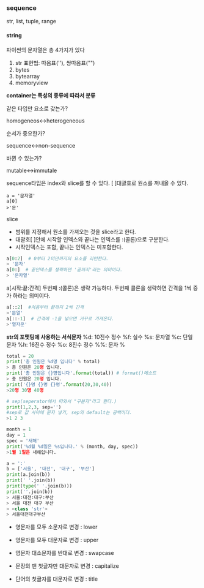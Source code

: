 ### sequence

str, list, tuple, range



#### string

파이썬의 문자열은 총 4가지가 있다

1. str  표현법: 따옴표(''), 쌍따옴표("")
2. bytes
3. bytearray
4. memoryview



**container는 특성의 종류에 따라서 분류**

같은 타입만 요소로 갖는가?

homogeneos<->heterogeneous

순서가 중요한가?

sequence<->non-sequence

바뀐 수 있는가?

mutable<->immutale



sequence타입은 index와 slice를 할 수 있다.
[ ]대괄호로 원소를 꺼내올 수 있다.

```
a = '문자열'
a[0]
>'문'
```



slice

- 범위를 지정해서 원소를 가져오는 것을 slice라고 한다.
- 대괄호[ ]안에 시작할 인덱스와 끝나는 인덱스를 :(콜론)으로 구분한다.
- 시작인덱스는 포함, 끝나는 인덱스는 미포함한다.

```python
a[0:2]  # 0부터 2미만까지의 요소를 리턴한다.
> '문자'
a[0:]  # 끝인덱스를 생략하면 '끝까지'라는 의미이다.
> '문자열'
```

a[시작:끝:간격]
두번째 :(콜론)은 생략 가능하다.
두번째 콜론을 생략하면 간격을 1씩 증가 하라는 의미이다.

```python
a[::2]  #처음부터 끝까지 2씩 간격
>'문열'
a[::-1]  # 간격에 -1을 넣으면 거꾸로 가져온다.
>'열자문'
```



**str의 포맷팅에 사용하는 서식문자**
%d: 10진수 정수
%f: 실수
%s: 문자열
%c: 단일 문자
%h: 16진수 정수
%o: 8진수 정수
%%: 문자 %

```python
total = 20
print('총 인원은 %d명 입니다' % total)
> 총 인원은 20명 입니다.
print('총 인원은 {}명입니다'.format(total)) # format()메소드
> 총 인원은 20명 입니다.
print('{}명 {}명 {}명'.format(20,30,40))
>20명 30명 40명
```



```python
# sep(seperator에서 따와서 "구분자"라고 한다.)
print(1,2,3, sep='')
#sep로 값 사이에 문자 넣기, sep의 default는 공백이다.
>1 2 3
```



```python
month = 1
day = 1
spec = '새해'
print('%d월 %d일은 %s입니다.' % (month, day, spec))
>1월 1일은 새해입니다.
```



```python
a = ':'
b = ['서울', '대전', '대구', '부산']
print(a.join(b))
print(' '.join(b))
print(type(' '.join(b)))
print(''.join(b))
> 서울:대전:대구:부산
> 서울 대전 대구 부산
> <class 'str'>
> 서울대전대구부산
```



- 영문자를 모두 소문자로 변경 : lower
- 영문자를 모두 대문자로 변경 : upper

- 영문자 대소문자를 반대로 변경 : swapcase
- 문장의 맨 첫글자만 대문자로 변경 :  capitalize
- 단어의 첫글자를 대문자로 변경 : title

